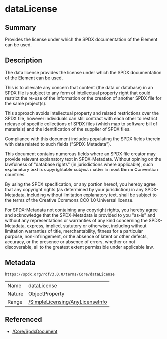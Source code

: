 <!-- Automatically generated by spec-parser v2.1.0 on 2024-06-17T10:36:57.838737+00:00 -->
<!-- SPDX-License-Identifier: Community-Spec-1.0 -->

# dataLicense

## Summary

Provides the license under which the SPDX documentation of the Element can be
used.


## Description

The data license provides the license under which the SPDX documentation of the Element can be used.

This is to alleviate any concern that content (the data or database) in an SPDX file
is subject to any form of intellectual property right that could restrict the re-use
of the information or the creation of another SPDX file for the same project(s).

This approach avoids intellectual property and related restrictions over the SPDX file,
however individuals can still contract with each other to restrict release
of specific collections of SPDX files (which map to software bill of materials)
and the identification of the supplier of SPDX files.

Compliance with this document includes populating the SPDX fields therein
with data related to such fields ("SPDX-Metadata").


This document contains numerous fields where an SPDX file creator may provide
relevant explanatory text in SPDX-Metadata. Without opining on the lawfulness
of "database rights" (in jurisdictions where applicable),
such explanatory text is copyrightable subject matter in most Berne Convention countries.

By using the SPDX specification, or any portion hereof,
you hereby agree that any copyright rights (as determined by your jurisdiction)
in any SPDX-Metadata, including without limitation explanatory text,
shall be subject to the terms of the Creative Commons CC0 1.0 Universal license.

For SPDX-Metadata not containing any copyright rights,
you hereby agree and acknowledge that the SPDX-Metadata is provided to you "as-is"
and without any representations or warranties of any kind concerning the SPDX-Metadata,
express, implied, statutory or otherwise, including without limitation warranties
of title, merchantability, fitness for a particular purpose, non-infringement,
or the absence of latent or other defects, accuracy, or the presence or absence of errors,
whether or not discoverable, all to the greatest extent permissible under applicable law.


## Metadata

`https://spdx.org/rdf/3.0.0/terms/Core/dataLicense`


| | |
|---|---|
| Name | dataLicense |
| Nature | ObjectProperty |
| Range | [/SimpleLicensing/AnyLicenseInfo](../../SimpleLicensing/Classes/AnyLicenseInfo.md) |




## Referenced

- [/Core/SpdxDocument](../../Core/Classes/SpdxDocument.md)

